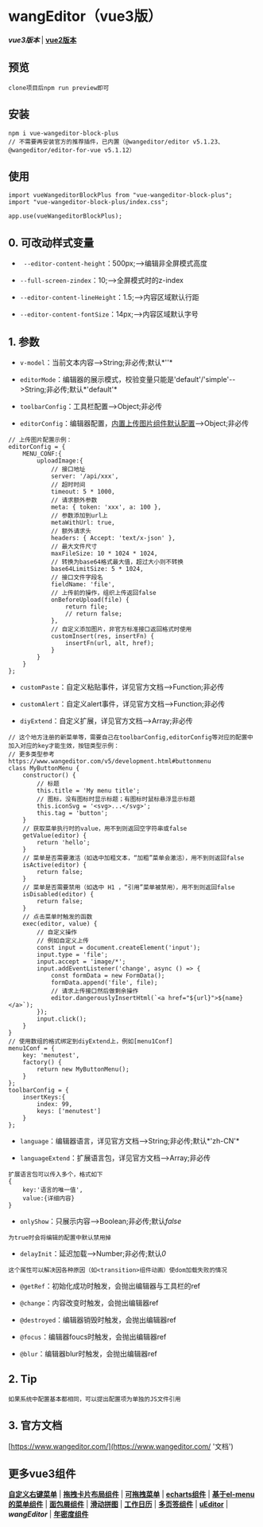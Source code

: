 # wangEditor（vue3版）
***vue3版本*** | [**vue2版本**](https://github.com/QuietHear/vue-wangEditor-block '右键新窗口浏览')


## 预览
	clone项目后npm run preview即可


## 安装
	npm i vue-wangeditor-block-plus
	// 不需要再安装官方的推荐插件，已内置（@wangeditor/editor v5.1.23、@wangeditor/editor-for-vue v5.1.12）


## 使用
	import vueWangeditorBlockPlus from "vue-wangeditor-block-plus";
	import "vue-wangeditor-block-plus/index.css";
	
	app.use(vueWangeditorBlockPlus);


## 0. 可改动样式变量
* ` --editor-content-height`：500px;-->编辑非全屏模式高度

* `--full-screen-zindex`：10;-->全屏模式时的z-index

* `--editor-content-lineHeight`：1.5;-->内容区域默认行距

* `--editor-content-fontSize`：14px;-->内容区域默认字号


## 1. 参数
* `v-model`：当前文本内容-->String;非必传;默认*''*

* `editorMode`：编辑器的展示模式，校验变量只能是'default'/'simple'-->String;非必传;默认*'default'*

* `toolbarConfig`：工具栏配置-->Object;非必传

* `editorConfig`：编辑器配置，[内置上传图片组件默认配置](https://www.wangeditor.com/v5/menu-config.html#%E5%9F%BA%E6%9C%AC%E9%85%8D%E7%BD%AE '文档')-->Object;非必传
>
	// 上传图片配置示例：
	editorConfig = {
		MENU_CONF:{
			uploadImage:{
				// 接口地址
				server: '/api/xxx',
				// 超时时间
				timeout: 5 * 1000,
				// 请求额外参数
				meta: { token: 'xxx', a: 100 },
				// 参数添加到url上
				metaWithUrl: true,
				// 额外请求头
				headers: { Accept: 'text/x-json' },
				// 最大文件尺寸
				maxFileSize: 10 * 1024 * 1024,
				// 转换为base64格式最大值，超过大小则不转换
				base64LimitSize: 5 * 1024,
				// 接口文件字段名
				fieldName: 'file',
				// 上传前的操作，组织上传返回false
				onBeforeUpload(file) {
					return file;
					// return false;
				},
				// 自定义添加图片，非官方标准接口返回格式时使用
				customInsert(res, insertFn) {
					insertFn(url, alt, href);
				}
			}
		}
	};
>

* `customPaste`：自定义粘贴事件，详见官方文档-->Function;非必传

* `customAlert`：自定义alert事件，详见官方文档-->Function;非必传

* `diyExtend`：自定义扩展，详见官方文档-->Array;非必传
>
	// 这个地方注册的新菜单等，需要自己在toolbarConfig,editorConfig等对应的配置中加入对应的key才能生效，按钮类型示例：
	// 更多类型参考 https://www.wangeditor.com/v5/development.html#buttonmenu
	class MyButtonMenu {
		constructor() {
			// 标题
			this.title = 'My menu title';
			// 图标，没有图标时显示标题；有图标时鼠标悬浮显示标题
			this.iconSvg = '<svg>...</svg>';
			this.tag = 'button';
		}
		// 获取菜单执行时的value，用不到则返回空字符串或false
		getValue(editor) {
			return 'hello';
		}
		// 菜单是否需要激活（如选中加粗文本，“加粗”菜单会激活），用不到则返回false
		isActive(editor) {
			return false;
		}
		// 菜单是否需要禁用（如选中 H1 ，“引用”菜单被禁用），用不到则返回false
		isDisabled(editor) {
			return false;
		}
		// 点击菜单时触发的函数
		exec(editor, value) {
			// 自定义操作
			// 例如自定义上传
			const input = document.createElement('input');
			input.type = 'file';
			input.accept = 'image/*';
			input.addEventListener('change', async () => {
				const formData = new FormData();
				formData.append('file', file);
				// 请求上传接口然后做剩余操作
				editor.dangerouslyInsertHtml(`<a href="${url}">${name}</a>`);
			});
			input.click();
		}
	}
	// 使用数组的格式绑定到diyExtend上，例如[menu1Conf]
	menu1Conf = {
		key: 'menutest',
		factory() {
			return new MyButtonMenu();
		}
	};
	toolbarConfig = {
		insertKeys:{
			index: 99,
			keys: ['menutest']
		}
	};
>

* `language`：编辑器语言，详见官方文档-->String;非必传;默认*'zh-CN'*

* `languageExtend`：扩展语言包，详见官方文档-->Array;非必传
>
	扩展语言包可以传入多个，格式如下
	{
		key:'语言的唯一值',
		value:{详细内容}
	}
>

* `onlyShow`：只展示内容-->Boolean;非必传;默认*false*
>
	为true时会将编辑的配置中默认禁用掉
>

* `delayInit`：延迟加载-->Number;非必传;默认*0*
>
	这个属性可以解决因各种原因（如<transition>组件动画）使dom加载失败的情况
>

* `@getRef`：初始化成功时触发，会抛出编辑器与工具栏的ref

* `@change`：内容改变时触发，会抛出编辑器ref

* `@destroyed`：编辑器销毁时触发，会抛出编辑器ref

* `@focus`：编辑器foucs时触发，会抛出编辑器ref

* `@blur`：编辑器blur时触发，会抛出编辑器ref


## 2. Tip
	如果系统中配置基本都相同，可以提出配置项为单独的JS文件引用


## 3. 官方文档
[https://www.wangeditor.com/](https://www.wangeditor.com/ '文档')


## 更多vue3组件
[**自定义右键菜单**](https://github.com/QuietHear/vue-diy-rightmenu-plus '右键新窗口浏览') | [**拖拽卡片布局组件**](https://github.com/QuietHear/vue-drag-component-plus '右键新窗口浏览') | [**可拖拽菜单**](https://github.com/QuietHear/vue-drag-menu-plus '右键新窗口浏览') | [**echarts组件**](https://github.com/QuietHear/vue-echarts-block-plus '右键新窗口浏览') | [**基于el-menu的菜单组件**](https://github.com/QuietHear/vue-ele-nav-plus '右键新窗口浏览') | [**面包屑组件**](https://github.com/QuietHear/vue-permission-breads-plus '右键新窗口浏览') | [**滑动拼图**](https://github.com/QuietHear/vue-puzzle-slider-plus '右键新窗口浏览') | [**工作日历**](https://github.com/QuietHear/vue-shop-calendar-plus '右键新窗口浏览') | [**多页签组件**](https://github.com/QuietHear/vue-tabs-plus '右键新窗口浏览') | [**uEditor**](https://github.com/QuietHear/vue-ueditor-block-plus '右键新窗口浏览') | ***wangEditor*** | [**年密度组件**](https://github.com/QuietHear/vue-year-density-plus '右键新窗口浏览')
